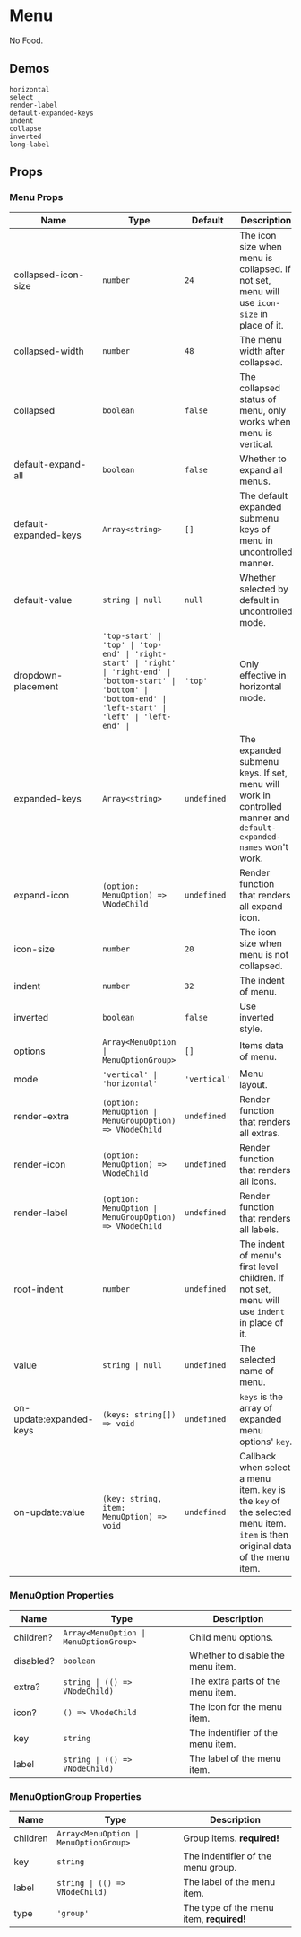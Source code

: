 # Menu

<!--single-column-->

No Food.

## Demos

```demo
horizontal
select
render-label
default-expanded-keys
indent
collapse
inverted
long-label
```

## Props

### Menu Props

| Name | Type | Default | Description |
| --- | --- | --- | --- |
| collapsed-icon-size | `number` | `24` | The icon size when menu is collapsed. If not set, menu will use `icon-size` in place of it. |
| collapsed-width | `number` | `48` | The menu width after collapsed. |
| collapsed | `boolean` | `false` | The collapsed status of menu, only works when menu is vertical. |
| default-expand-all | `boolean` | `false` | Whether to expand all menus. |
| default-expanded-keys | `Array<string>` | `[]` | The default expanded submenu keys of menu in uncontrolled manner. |
| default-value | `string \| null` | `null` | Whether selected by default in uncontrolled mode. |
| dropdown-placement | `'top-start' \| 'top' \| 'top-end' \| 'right-start' \| 'right' \| 'right-end' \| 'bottom-start' \| 'bottom' \| 'bottom-end' \| 'left-start' \| 'left' \| 'left-end' \| ` | `'top'` | Only effective in horizontal mode. |
| expanded-keys | `Array<string>` | `undefined` | The expanded submenu keys. If set, menu will work in controlled manner and `default-expanded-names` won't work. |
| expand-icon | `(option: MenuOption) => VNodeChild` | `undefined` | Render function that renders all expand icon. |
| icon-size | `number` | `20` | The icon size when menu is not collapsed. |
| indent | `number` | `32` | The indent of menu. |
| inverted | `boolean` | `false` | Use inverted style. |
| options | `Array<MenuOption \| MenuOptionGroup>` | `[]` | Items data of menu. |
| mode | `'vertical' \| 'horizontal'` | `'vertical'` | Menu layout. |
| render-extra | `(option: MenuOption \| MenuGroupOption) => VNodeChild` | `undefined` | Render function that renders all extras. |
| render-icon | `(option: MenuOption) => VNodeChild` | `undefined` | Render function that renders all icons. |
| render-label | `(option: MenuOption \| MenuGroupOption) => VNodeChild` | `undefined` | Render function that renders all labels. |
| root-indent | `number` | `undefined` | The indent of menu's first level children. If not set, menu will use `indent` in place of it. |
| value | `string \| null` | `undefined` | The selected name of menu. |
| on-update:expanded-keys | `(keys: string[]) => void` | `undefined` | `keys` is the array of expanded menu options' `key`. |
| on-update:value | `(key: string, item: MenuOption) => void` | `undefined` | Callback when select a menu item. `key` is the `key` of the selected menu item. `item` is then original data of the menu item. |

### MenuOption Properties

| Name | Type | Description |
| --- | --- | --- |
| children? | `Array<MenuOption \| MenuOptionGroup>` | Child menu options. |
| disabled? | `boolean` | Whether to disable the menu item. |
| extra? | `string \| (() => VNodeChild)` | The extra parts of the menu item. |
| icon? | `() => VNodeChild` | The icon for the menu item. |
| key | `string` | The indentifier of the menu item. |
| label | `string \| (() => VNodeChild)` | The label of the menu item. |

### MenuOptionGroup Properties

| Name | Type | Description |
| --- | --- | --- |
| children | `Array<MenuOption \| MenuOptionGroup>` | Group items. **required!** |
| key | `string` | The indentifier of the menu group. |
| label | `string \| (() => VNodeChild)` | The label of the menu item. |
| type | `'group'` | The type of the menu item, **required!** |
